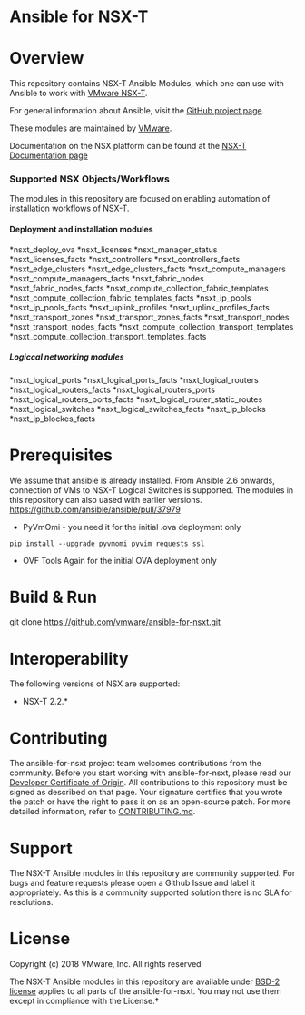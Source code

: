 # Ansible for NSX-T

# Overview
This repository contains NSX-T Ansible Modules, which one can use with
Ansible to work with [VMware NSX-T][vmware-nsxt].

[vmware-nsxt]: https://www.vmware.com/products/nsx.html

For general information about Ansible, visit the [GitHub project page][an-github].

[an-github]: https://github.com/ansible/ansible

These modules are maintained by [VMware](https://www.vmware.com/).

Documentation on the NSX platform can be found at the [NSX-T Documentation page](https://docs.vmware.com/en/VMware-NSX-T/index.html)

### Supported NSX Objects/Workflows
The modules in this repository are focused on enabling automation of installation workflows of NSX-T.

#### Deployment and installation modules

*nsxt_deploy_ova
*nsxt_licenses
*nsxt_manager_status
*nsxt_licenses_facts
*nsxt_controllers
*nsxt_controllers_facts
*nsxt_edge_clusters
*nsxt_edge_clusters_facts
*nsxt_compute_managers
*nsxt_compute_managers_facts
*nsxt_fabric_nodes
*nsxt_fabric_nodes_facts
*nsxt_compute_collection_fabric_templates
*nsxt_compute_collection_fabric_templates_facts
*nsxt_ip_pools
*nsxt_ip_pools_facts
*nsxt_uplink_profiles
*nsxt_uplink_profiles_facts
*nsxt_transport_zones
*nsxt_transport_zones_facts
*nsxt_transport_nodes
*nsxt_transport_nodes_facts
*nsxt_compute_collection_transport_templates
*nsxt_compute_collection_transport_templates_facts

##### Logiccal networking modules
*nsxt_logical_ports
*nsxt_logical_ports_facts
*nsxt_logical_routers
*nsxt_logical_routers_facts
*nsxt_logical_routers_ports
*nsxt_logical_routers_ports_facts
*nsxt_logical_router_static_routes
*nsxt_logical_switches
*nsxt_logical_switches_facts
*nsxt_ip_blocks
*nsxt_ip_blockes_facts


# Prerequisites
We assume that ansible is already installed. 
From Ansible 2.6 onwards, connection of VMs to NSX-T Logical Switches is supported. 
The modules in this repository can also uased with earlier versions.
https://github.com/ansible/ansible/pull/37979

* PyVmOmi - you need it for the initial .ova deployment only
```
pip install --upgrade pyvmomi pyvim requests ssl
```

* OVF Tools
Again for the initial OVA deployment only


# Build & Run
git clone https://github.com/vmware/ansible-for-nsxt.git

# Interoperability

The following versions of NSX are supported:

 * NSX-T 2.2.*

# Contributing

The ansible-for-nsxt project team welcomes contributions from the community. Before you start working with ansible-for-nsxt, please read our [Developer Certificate of Origin](https://cla.vmware.com/dco). All contributions to this repository must be signed as described on that page. Your signature certifies that you wrote the patch or have the right to pass it on as an open-source patch. For more detailed information, refer to [CONTRIBUTING.md](CONTRIBUTING.md).

# Support

The NSX-T Ansible modules in this repository are community supported. For bugs and feature requests please open a Github Issue and label it appropriately. As this is a community supported solution there is no SLA for resolutions.

# License
Copyright (c) 2018 VMware, Inc.  All rights reserved

The NSX-T Ansible modules in this repository are available under [BSD-2 license](https://github.com/vmware/ansible-for-nsxt/blob/master/LICENSE.txt) applies to all parts of the ansible-for-nsxt.
You may not use them except in compliance with the License.†
